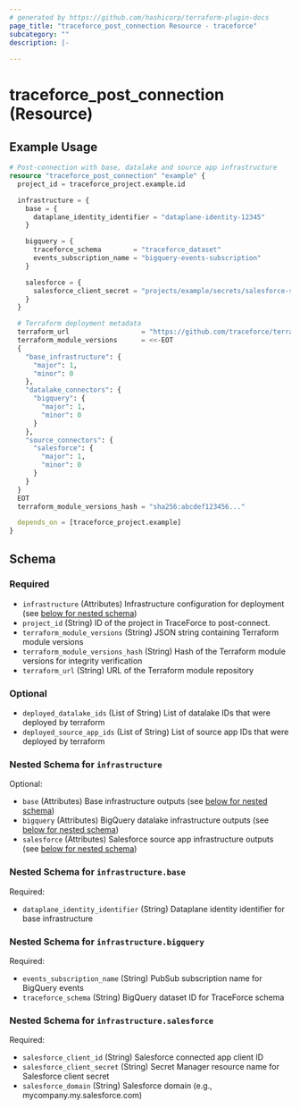 ```yaml
---
# generated by https://github.com/hashicorp/terraform-plugin-docs
page_title: "traceforce_post_connection Resource - traceforce"
subcategory: ""
description: |-
  
---
```


# traceforce_post_connection (Resource)



## Example Usage

```terraform
# Post-connection with base, datalake and source app infrastructure
resource "traceforce_post_connection" "example" {
  project_id = traceforce_project.example.id

  infrastructure = {
    base = {
      dataplane_identity_identifier = "dataplane-identity-12345"
    }

    bigquery = {
      traceforce_schema        = "traceforce_dataset"
      events_subscription_name = "bigquery-events-subscription"
    }

    salesforce = {
      salesforce_client_secret = "projects/example/secrets/salesforce-secret/versions/latest"
    }
  }

  # Terraform deployment metadata
  terraform_url                  = "https://github.com/traceforce/terraform-modules"
  terraform_module_versions      = <<-EOT
  {
    "base_infrastructure": {
      "major": 1,
      "minor": 0
    },
    "datalake_connectors": {
      "bigquery": {
        "major": 1,
        "minor": 0
      }
    },
    "source_connectors": {
      "salesforce": {
        "major": 1,
        "minor": 0
      }
    }
  }
  EOT
  terraform_module_versions_hash = "sha256:abcdef123456..."

  depends_on = [traceforce_project.example]
}
```

<!-- schema generated by tfplugindocs -->
## Schema

### Required

- `infrastructure` (Attributes) Infrastructure configuration for deployment (see [below for nested schema](#nestedatt--infrastructure))
- `project_id` (String) ID of the project in TraceForce to post-connect.
- `terraform_module_versions` (String) JSON string containing Terraform module versions
- `terraform_module_versions_hash` (String) Hash of the Terraform module versions for integrity verification
- `terraform_url` (String) URL of the Terraform module repository

### Optional

- `deployed_datalake_ids` (List of String) List of datalake IDs that were deployed by terraform
- `deployed_source_app_ids` (List of String) List of source app IDs that were deployed by terraform

<a id="nestedatt--infrastructure"></a>
### Nested Schema for `infrastructure`

Optional:

- `base` (Attributes) Base infrastructure outputs (see [below for nested schema](#nestedatt--infrastructure--base))
- `bigquery` (Attributes) BigQuery datalake infrastructure outputs (see [below for nested schema](#nestedatt--infrastructure--bigquery))
- `salesforce` (Attributes) Salesforce source app infrastructure outputs (see [below for nested schema](#nestedatt--infrastructure--salesforce))

<a id="nestedatt--infrastructure--base"></a>
### Nested Schema for `infrastructure.base`

Required:

- `dataplane_identity_identifier` (String) Dataplane identity identifier for base infrastructure


<a id="nestedatt--infrastructure--bigquery"></a>
### Nested Schema for `infrastructure.bigquery`

Required:

- `events_subscription_name` (String) PubSub subscription name for BigQuery events
- `traceforce_schema` (String) BigQuery dataset ID for TraceForce schema


<a id="nestedatt--infrastructure--salesforce"></a>
### Nested Schema for `infrastructure.salesforce`

Required:

- `salesforce_client_id` (String) Salesforce connected app client ID
- `salesforce_client_secret` (String) Secret Manager resource name for Salesforce client secret
- `salesforce_domain` (String) Salesforce domain (e.g., mycompany.my.salesforce.com)
